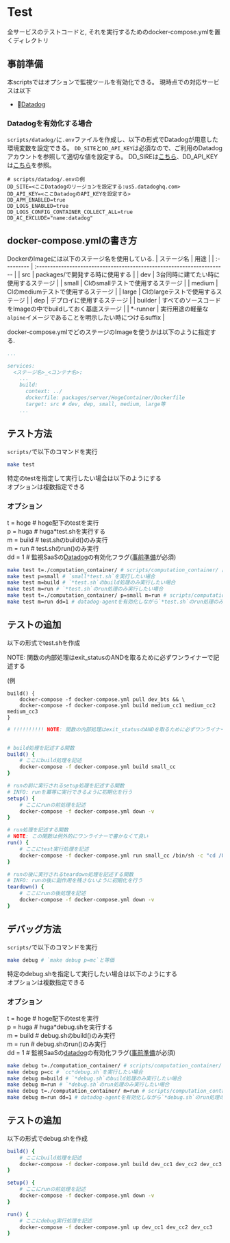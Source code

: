 Test
====
全サービスのテストコードと, それを実行するためのdocker-compose.ymlを置くディレクトリ

## 事前準備
本scriptsではオプションで監視ツールを有効化できる。
現時点での対応サービスは以下
- [Datadog](https://www.datadoghq.com)

### Datadogを有効化する場合
`scripts/datadog/`に`.env`ファイルを作成し、以下の形式でDatadogが用意した環境変数を設定できる。
`DD_SITE`と`DD_API_KEY`は必須なので、ご利用のDatadogアカウントを参照して適切な値を設定する。
DD_SIREは[こちら](https://docs.datadoghq.com/ja/agent/troubleshooting/site/)、DD_API_KEYは[こちら](https://docs.datadoghq.com/ja/account_management/api-app-keys/)を参照。

```
# scripts/datadog/.envの例
DD_SITE=<ここDatadogのリージョンを設定する:us5.datadoghq.com>
DD_API_KEY=<ここDatadogのAPI_KEYを設定する>
DD_APM_ENABLED=true
DD_LOGS_ENABLED=true
DD_LOGS_CONFIG_CONTAINER_COLLECT_ALL=true
DD_AC_EXCLUDE="name:datadog"
```

## docker-compose.ymlの書き方
DockerのImageには以下のステージ名を使用している.
| ステージ名 | 用途                                                                   |
| :--------- | :--------------------------------------------------------------------- |
| src        | packages/で開発する時に使用する                                             |
| dev        | 3台同時に建てたい時に使用するステージ                                  |
| small      | CIのsmallテストで使用するステージ                                      |
| medium     | CIのmediumテストで使用するステージ                                     |
| large      | CIのlargeテストで使用するステージ                                      |
| dep        | デプロイに使用するステージ                                             |
| builder    | すべてのソースコードをImageの中でbuildしておく基底ステージ             |
| *-runner   | 実行用途の軽量な`alpine`イメージであることを明示したい時につけるsuffix |

docker-compose.ymlでどのステージのImageを使うかは以下のように指定する.
```yaml
...

services:
  <ステージ名>_<コンテナ名>:
    ...
    build:
      context: ../
      dockerfile: packages/server/HogeContainer/Dockerfile
      target: src # dev, dep, small, medium, large等
    ...
```


## テスト方法
`scripts/`で以下のコマンドを実行
```sh
make test
```
特定のtestを指定して実行したい場合は以下のようにする<br>
オプションは複数指定できる<br>

### オプション <br>
t = hoge	# hoge配下のtestを実行<br>
p = huga	# huga*test.shを実行する <br>
m = build	# test.shのbuild()のみ実行<br>
m = run		# test.shのrun()のみ実行 <br>
dd = 1		# 監視SaaSの[Datadog](https://us5.datadoghq.com)の有効化フラグ([事前準備](#事前準備)が必須)

```sh
make test t=./computation_container/ # scripts/computation_container/ 直下のみのテストを実行したい場合
make test p=small # `small*test.sh`を実行したい場合
make test m=build # `*test.sh`のbuild処理のみ実行したい場合
make test m=run # `*test.sh`のrun処理のみ実行したい場合
make test t=./computation_container/ p=small m=run # scripts/computation_container/直下のsmall*test.shでrun処理のみ実行したい場合
make test m=run dd=1 # datadog-agentを有効化しながら`*test.sh`のrun処理のみ実行したい場合
```

## テストの追加
以下の形式でtest.shを作成

NOTE: 関数の内部処理はexit_statusのANDを取るために必ずワンライナーで記述する

(例
```
build() {
    docker-compose -f docker-compose.yml pull dev_bts && \
    docker-compose -f docker-compose.yml build medium_cc1 medium_cc2 medium_cc3
}
```

```sh
# !!!!!!!!!! NOTE: 関数の内部処理はexit_statusのANDを取るために必ずワンライナーで記述する !!!!!!!!!!


# build処理を記述する関数
build() {
	# ここにbuild処理を記述
	docker-compose -f docker-compose.yml build small_cc
}

# runの前に実行されるsetup処理を記述する関数
# INFO: runを冪等に実行できるように初期化を行う
setup() {
	# ここにrunの前処理を記述
	docker-compose -f docker-compose.yml down -v
}

# run処理を記述する関数
# NOTE: この関数は例外的にワンライナーで書かなくて良い
run() {
	# ここにtest実行処理を記述
	docker-compose -f docker-compose.yml run small_cc /bin/sh -c "cd /QuickMPC && bazel test //test/unit_test:all --test_env=IS_TEST=true --test_output=errors"
}

# runの後に実行されるteardown処理を記述する関数
# INFO: runの後に副作用を残さないように初期化を行う
teardown() {
	# ここにrunの後処理を記述
	docker-compose -f docker-compose.yml down -v
}
```

## デバッグ方法
`scripts/`で以下のコマンドを実行
```sh
make debug # `make debug p=mc`と等価
```
特定のdebug.shを指定して実行したい場合は以下のようにする <br>
オプションは複数指定できる<br>

### オプション <br>
t = hoge	# hoge配下のtestを実行<br>
p = huga	# huga*debug.shを実行する <br>
m = build	# debug.shのbuild()のみ実行<br>
m = run		# debug.shのrun()のみ実行 <br>
dd = 1		# 監視SaaSの[datadog](https://us5.datadoghq.com)の有効化フラグ([事前準備](#事前準備)が必須)

```sh
make debug t=./computation_container/ # scripts/computation_container/ 直下のみのデバッグを実行したい場合
make debug p=cc # `cc*debug.sh`を実行したい場合
make debug m=build # `*debug.sh`のbuild処理のみ実行したい場合
make debug m=run # `*debug.sh`のrun処理のみ実行したい場合
make debug t=./computation_container/ m=run # scripts/computation_container/直下のdebug.shでrun処理のみ実行したい場合
make debug m=run dd=1 # datadog-agentを有効化しながら`*debug.sh`のrun処理のみ実行したい場合
```

## テストの追加
以下の形式でdebug.shを作成
```sh
build() {
	# ここにbuild処理を記述
	docker-compose -f docker-compose.yml build dev_cc1 dev_cc2 dev_cc3
}

setup() {
	# ここにrunの前処理を記述
	docker-compose -f docker-compose.yml down -v
}

run() {
	# ここにdebug実行処理を記述
	docker-compose -f docker-compose.yml up dev_cc1 dev_cc2 dev_cc3
}
```

